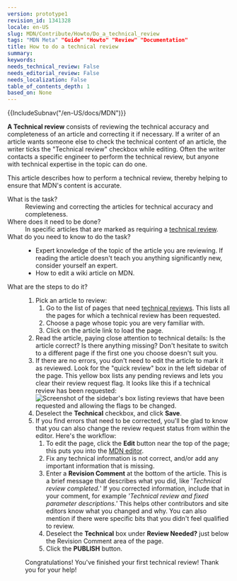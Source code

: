 ```yaml
---
version: prototype1
revision_id: 1341328
locale: en-US
slug: MDN/Contribute/Howto/Do_a_technical_review
tags: "MDN Meta" "Guide" "Howto" "Review" "Documentation"
title: How to do a technical review
summary: 
keywords: 
needs_technical_review: False
needs_editorial_review: False
needs_localization: False
table_of_contents_depth: 1
based_on: None
---
```

<div>{{IncludeSubnav("/en-US/docs/MDN")}}</div>

<p class="summary"><strong>A Technical review</strong> consists of reviewing the technical accuracy and completeness of an article&nbsp;and correcting it if necessary. If a writer of an article wants someone else to check the technical content of an article, the writer ticks the "Technical review" checkbox while editing. Often the writer contacts a specific engineer to perform the technical review, but anyone with technical expertise in the topic can do one.</p>

<p><span class="seoSummary">This article describes how to perform a technical review, thereby helping to ensure that MDN's content is accurate.</span></p>

<dl>
 <dt>What is the task?</dt>
 <dd>Reviewing and correcting the&nbsp;articles for technical accuracy and completeness.</dd>
 <dt>Where does it need to be done?</dt>
 <dd>In specific articles that are marked as requiring a <a href="/en-US/docs/needs-review/technical">technical review</a>.</dd>
 <dt>What do you need to know to do the task?</dt>
 <dd>
 <ul>
  <li>Expert knowledge of the topic of the article you are reviewing. If reading the article doesn't teach you anything significantly new, consider yourself an expert.</li>
  <li>How to edit a wiki article on MDN.</li>
 </ul>
 </dd>
 <dt>What are the steps to do it?</dt>
 <dd>
 <ol>
  <li>Pick an article to review:
   <ol>
    <li>Go to the list of pages that need <a href="/en-US/docs/needs-review/technical">technical reviews</a>. This lists all the pages for which a&nbsp;technical review has been requested.</li>
    <li>Choose a page whose topic you are very familiar with.</li>
    <li>Click on the article link to load the page.</li>
   </ol>
  </li>
  <li><a id="core-steps" name="core-steps"></a>Read the article, paying close attention to technical details: Is the article correct? Is there anything missing? Don't hesitate to switch to a different page if the first one you choose doesn't suit you.</li>
  <li>If there are no errors, you don't need to edit the article to mark it as reviewed. Look for the "quick review" box in the left sidebar of the page. This yellow box lists any pending reviews and lets you clear their review request flag. It looks like this if a technical review has been requested:<br />
   <img alt="Screenshot of the sidebar's box listing reviews that have been requested and allowing the flags to be changed." src="https://mdn.mozillademos.org/files/13016/SidebarTechReviewRequested.png" /></li>
  <li>Deselect the <strong>Technical</strong> checkbox, and click <strong>Save</strong>.</li>
  <li>If you find errors that need to be corrected, you'll be glad to know that you can also change the review request status from within the editor. Here's the workflow:
   <ol>
    <li>To edit the page, click the <strong>Edit</strong> button near the top of the page; this puts you into the <a href="/en-US/docs/MDN/Contribute/Editor">MDN editor</a>.</li>
    <li>Fix any technical information is not correct, and/or add any important information that is missing.</li>
    <li>Enter a <strong>Revision Comment</strong> at the bottom of the article. This is a brief message that describes what you did, like '<em>Technical review completed.</em>' If you corrected information, include that in your comment, for example <em>'Technical review and fixed parameter descriptions.'</em> This helps other contributors and site editors know what you changed and why. You can also mention if there were specific bits that you didn't feel qualified to review.</li>
    <li>Deselect<em> </em>the <strong>Technical</strong> box under <strong>Review Needed?</strong> just below the Revision Comment area of the page.</li>
    <li>Click the <strong>PUBLISH</strong> button.</li>
   </ol>
  </li>
 </ol>

 <p>Congratulations! You've finished your first technical review! Thank you for your help!</p>
 </dd>
</dl>


